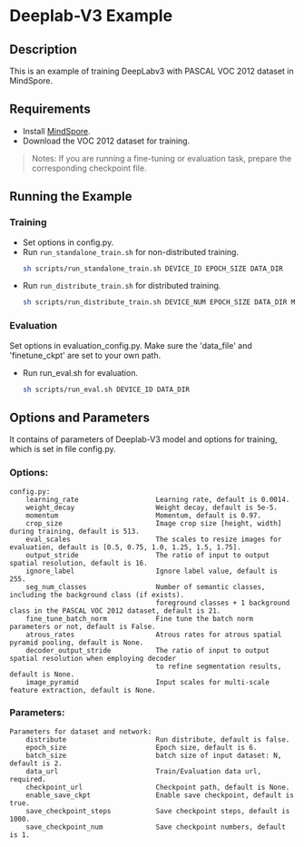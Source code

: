 # Deeplab-V3 Example

## Description
This is an example of training DeepLabv3 with PASCAL VOC 2012 dataset in MindSpore. 

## Requirements
- Install [MindSpore](https://www.mindspore.cn/install/en).
- Download the VOC 2012 dataset for training.

> Notes: 
  If you are running a fine-tuning or evaluation task, prepare the corresponding checkpoint file.


## Running the Example
### Training
- Set options in config.py.
- Run `run_standalone_train.sh` for non-distributed training.
	``` bash 
	sh scripts/run_standalone_train.sh DEVICE_ID EPOCH_SIZE DATA_DIR
	```
- Run `run_distribute_train.sh` for distributed training.
	``` bash
	sh scripts/run_distribute_train.sh DEVICE_NUM EPOCH_SIZE DATA_DIR MINDSPORE_HCCL_CONFIG_PATH
	```
### Evaluation
Set options in evaluation_config.py. Make sure the 'data_file' and 'finetune_ckpt' are set to your own path.
- Run run_eval.sh for evaluation.
	``` bash
	sh scripts/run_eval.sh DEVICE_ID DATA_DIR
	```

## Options and Parameters
It contains of parameters of Deeplab-V3 model and options for training, which is set in file config.py.

### Options:
```
config.py:
    learning_rate                   Learning rate, default is 0.0014.
    weight_decay                	Weight decay, default is 5e-5.
    momentum                    	Momentum, default is 0.97.
    crop_size                       Image crop size [height, width] during training, default is 513.
    eval_scales                     The scales to resize images for evaluation, default is [0.5, 0.75, 1.0, 1.25, 1.5, 1.75].
	output_stride					The ratio of input to output spatial resolution, default is 16.
	ignore_label					Ignore label value,	default is 255.
	seg_num_classes					Number of semantic classes, including the background class (if exists). 
									foreground classes + 1 background class in the PASCAL VOC 2012 dataset, default is 21.
	fine_tune_batch_norm			Fine tune the batch norm parameters or not, default is False.
	atrous_rates					Atrous rates for atrous spatial pyramid pooling, default is None.
	decoder_output_stride			The ratio of input to output spatial resolution when employing decoder
									to refine segmentation results, default is None.
	image_pyramid					Input scales for multi-scale feature extraction, default is None.
```	


### Parameters:
```
Parameters for dataset and network:
    distribute						Run distribute, default is false.
	epoch_size						Epoch size, default is 6.
    batch_size                      batch size of input dataset: N, default is 2.
	data_url						Train/Evaluation data url, required.
	checkpoint_url					Checkpoint path, default is None.
	enable_save_ckpt				Enable save checkpoint, default is true.
	save_checkpoint_steps			Save checkpoint steps, default is 1000.
	save_checkpoint_num				Save checkpoint numbers, default is 1.
```